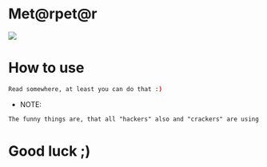 # Met@rpet@r
![](https://github.com/nu11secur1ty/nu11secur1ty/blob/master/met%40rpet%40r/wall/wall.jpg)
# How to use 
```bash 
Read somewhere, at least you can do that :)
```
- NOTE:
```xml
The funny things are, that all "hackers" also and "crackers" are using this method on 90% :D
```
# Good luck ;)
